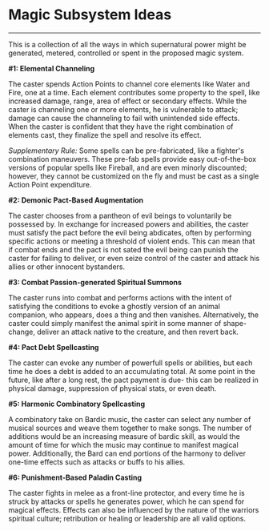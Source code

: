 # Magic Subsystem Ideas
----

This is a collection of all the ways in which supernatural power might be generated, metered, controlled or spent in the proposed magic system.

**#1: Elemental Channeling**

The caster spends Action Points to channel core elements like Water and Fire, one at a time. Each element contributes some property to the spell, like increased damage, range, area of effect or secondary effects. While the caster is channeling one or more elements, he is vulnerable to attack; damage can cause the channeling to fail with unintended side effects. When the caster is confident that they have the right combination of elements cast, they finalize the spell and resolve its effect.

*Supplementary Rule:* Some spells can be pre-fabricated, like a fighter's combination maneuvers. These pre-fab spells provide easy out-of-the-box versions of popular spells like Fireball, and are even minorly discounted; however, they cannot be customized on the fly and must be cast as a single Action Point expenditure.

**#2: Demonic Pact-Based Augmentation**

The caster chooses from a pantheon of evil beings to voluntarily be possessed by. In exchange for increased powers and abilities, the caster must satisfy the pact before the evil being abdicates, often by performing specific actions or meeting a threshold of violent ends. This can mean that if combat ends and the pact is not sated the evil being can punish the caster for failing to deliver, or even seize control of the caster and attack his allies or other innocent bystanders.

**#3: Combat Passion-generated Spiritual Summons**

The caster runs into combat and performs actions with the intent of satisfying the conditions to evoke a ghostly version of an animal companion, who appears, does a thing and then vanishes. Alternatively, the caster could simply manifest the animal spirit in some manner of shape-change, deliver an attack native to the creature, and then revert back.

**#4: Pact Debt Spellcasting**

The caster can evoke any number of powerfull spells or abilities, but each time he does a debt is added to an accumulating total. At some point in the future, like after a long rest, the pact payment is due- this can be realized in physical damage, suppression of physical stats, or even death.

**#5: Harmonic Combinatory Spellcasting**

A combinatory take on Bardic music, the caster can select any number of musical sources and weave them together to make songs. The number of additions would be an increasing measure of bardic skill, as would the amount of time for which the music may continue to manifest magical power. Additionally, the Bard can end portions of the harmony to deliver one-time effects such as attacks or buffs to his allies.

**#6: Punishment-Based Paladin Casting**

The caster fights in melee as a front-line protector, and every time he is struck by attacks or spells he generates power, which he can spend for magical effects. Effects can also be influenced by the nature of the warriors spiritual culture; retribution or healing or leadership are all valid options.
